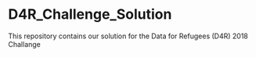 # D4R_Challenge_Solution
This repository contains our solution for the Data for Refugees (D4R) 2018 Challange
